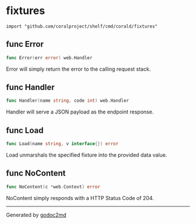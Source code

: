 
# fixtures
    import "github.com/coralproject/shelf/cmd/corald/fixtures"






## func Error
``` go
func Error(err error) web.Handler
```
Error will simply return the error to the calling request stack.


## func Handler
``` go
func Handler(name string, code int) web.Handler
```
Handler will serve a JSON payload as the endpoint response.


## func Load
``` go
func Load(name string, v interface{}) error
```
Load unmarshals the specified fixture into the provided
data value.


## func NoContent
``` go
func NoContent(c *web.Context) error
```
NoContent simply responds with a HTTP Status Code of 204.









- - -
Generated by [godoc2md](http://godoc.org/github.com/davecheney/godoc2md)